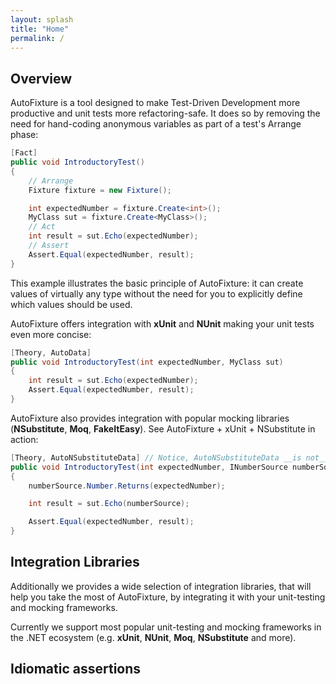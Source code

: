 ```yaml
---
layout: splash
title: "Home"
permalink: /
---
```


## Overview

AutoFixture is a tool designed to make Test-Driven Development more productive and unit tests more refactoring-safe. It does so by removing the need for hand-coding anonymous variables as part of a test's Arrange phase:

```c#
[Fact]
public void IntroductoryTest()
{
    // Arrange
    Fixture fixture = new Fixture();

    int expectedNumber = fixture.Create<int>();
    MyClass sut = fixture.Create<MyClass>();
    // Act
    int result = sut.Echo(expectedNumber);
    // Assert
    Assert.Equal(expectedNumber, result);
}
```

This example illustrates the basic principle of AutoFixture: it can create values of virtually any type without the need for you to explicitly define which values should be used.

AutoFixture offers integration with **xUnit** and **NUnit** making your unit tests even more concise:

```c#
[Theory, AutoData]
public void IntroductoryTest(int expectedNumber, MyClass sut)
{
    int result = sut.Echo(expectedNumber);
    Assert.Equal(expectedNumber, result);
}
```

AutoFixture also provides integration with popular mocking libraries (**NSubstitute**, **Moq**, **FakeItEasy**). See AutoFixture + xUnit + NSubstitute in action:

```c#
[Theory, AutoNSubstituteData] // Notice, AutoNSubstituteData __is not__ provided out of the box.
public void IntroductoryTest(int expectedNumber, INumberSource numberSource, MyClass sut)
{
    numberSource.Number.Returns(expectedNumber);

    int result = sut.Echo(numberSource);

    Assert.Equal(expectedNumber, result);
}
```


## Integration Libraries

Additionally we provides a wide selection of integration libraries, that will help you take the most of AutoFixture, by integrating it with your unit-testing and mocking frameworks.

Currently we support most popular unit-testing and mocking frameworks in the .NET ecosystem (e.g. **xUnit**, **NUnit**, **Moq**, **NSubstitute** and more).

## Idiomatic assertions
